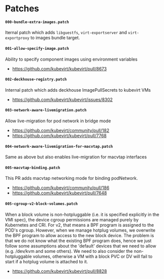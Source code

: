 # Patches

#### `000-bundle-extra-images.patch`

Iternal patch which adds `libguestfs`, `virt-exportserver` and `virt-exportproxy`
to images bundle target.

#### `001-allow-specify-image.patch`

Ability to specify component images using environment variables

- https://github.com/kubevirt/kubevirt/pull/8673

#### `002-deckhouse-registry.patch`

Internal patch which adds deckhouse ImagePullSecrets to kubevirt VMs

- https://github.com/kubevirt/kubevirt/issues/8302

#### `003-network-aware-livemigration.patch`

Allow live-migration for pod network in bridge mode

- https://github.com/kubevirt/community/pull/182
- https://github.com/kubevirt/kubevirt/pull/7768

#### `004-network-aware-livemigration-for-macvtap.patch`

Same as above but also enables live-migration for macvtap interfaces

#### `005-macvtap-binding.patch`

This PR adds macvtap networking mode for binding podNetwork.

- https://github.com/kubevirt/community/pull/186
- https://github.com/kubevirt/kubevirt/pull/7648

#### `005-cgroup-v2-block-volumes.patch`

When a block volume is non-hotpluggable (i.e. it is specified explicitly in the VMI spec), the device cgroup permissions are managed purely by Kubernetes and CRI. For v2, that means a BPF program is assigned to the POD's cgroup. However, when we manage hotplug volumes, we overwrite the BPF program to allow access to the new block device. The problem is that we do not know what the existing BPF program does, hence we just follow some assumptions about the 'default' devices that we need to allow (e.g. /dev/kvm and some others). We need to also consider the non-hotpluggable volumes, otherwise a VM with a block PVC or DV will fail to start if a hotplug volume is attached to it.

- https://github.com/kubevirt/kubevirt/pull/8828
